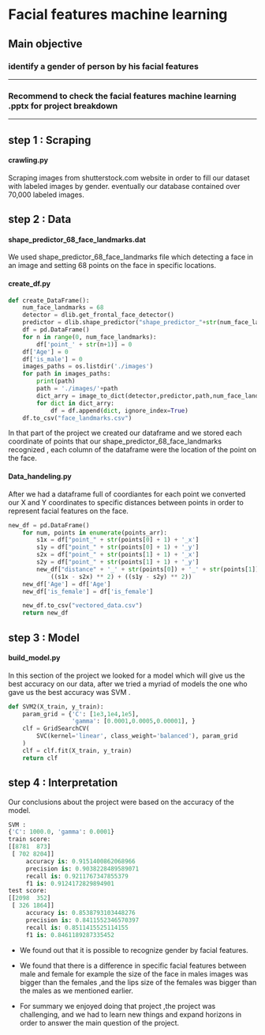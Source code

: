 # Facial features machine learning 

## Main objective 
### identify a gender of person by his facial features

---------------------------------------------------------------------
### Recommend to check the facial features machine learning .pptx for project breakdown

---------------------------------------------------------------------
## step 1 : Scraping 
#### crawling.py
Scraping images from shutterstock.com website in order to fill our dataset with labeled images by gender.
eventually our database contained over 70,000 labeled images.


## step 2 : Data 

#### shape_predictor_68_face_landmarks.dat
We used shape_predictor_68_face_landmarks file which detecting a face in an image and setting 68 points on the face in specific locations.

#### create_df.py
```py
def create_DataFrame():
    num_face_landmarks = 68
    detector = dlib.get_frontal_face_detector()
    predictor = dlib.shape_predictor("shape_predictor_"+str(num_face_landmarks)+"_face_landmarks.dat")
    df = pd.DataFrame()
    for n in range(0, num_face_landmarks):
        df['point_' + str(n+1)] = 0
    df['Age'] = 0
    df['is_male'] = 0
    images_paths = os.listdir('./images')
    for path in images_paths:
        print(path)
        path = './images/'+path
        dict_arry = image_to_dict(detector,predictor,path,num_face_landmarks)
        for dict in dict_arry:
            df = df.append(dict, ignore_index=True)
    df.to_csv("face_landmarks.csv")
```
In that part of the project we created our dataframe and we stored each coordinate of points that our shape_predictor_68_face_landmarks recognized ,
each column of the dataframe were the location of the point on the face.

#### Data_handeling.py
After we had a dataframe full of coordiantes for each point we converted our X and Y coordinates to specific distances between points in order to represent facial features on the face.
```py
new_df = pd.DataFrame()
    for num, points in enumerate(points_arr):
        s1x = df["point_" + str(points[0] + 1) + '_x']
        s1y = df["point_" + str(points[0] + 1) + '_y']
        s2x = df["point_" + str(points[1] + 1) + '_x']
        s2y = df["point_" + str(points[1] + 1) + '_y']
        new_df["distance" + '_' + str(points[0]) + '_' + str(points[1])] = numpy.sqrt(
            ((s1x - s2x) ** 2) + ((s1y - s2y) ** 2))
    new_df['Age'] = df['Age']
    new_df['is_female'] = df['is_female']

    new_df.to_csv("vectored_data.csv")
    return new_df
```

## step 3 : Model
#### build_model.py
In this section of the project we looked for a model which will give us the best accuracy on our data,
after we tried a myriad of models the one who gave us the best accuracy was SVM .
```py
def SVM2(X_train, y_train):
    param_grid = {'C': [1e3,1e4,1e5],
                  'gamma': [0.0001,0.0005,0.00001], }
    clf = GridSearchCV(
        SVC(kernel='linear', class_weight='balanced'), param_grid
    )
    clf = clf.fit(X_train, y_train)
    return clf
```


## step 4 : Interpretation
Our conclusions about the project were based on the accuracy of the model.
```py
SVM :
{'C': 1000.0, 'gamma': 0.0001}
train score:
[[8781  873]
 [ 702 8204]]
     accuracy is: 0.9151400862068966
     precision is: 0.9038228489589071
     recall is: 0.9211767347855379
     f1 is: 0.9124172829894901
test score:
[[2098  352]
 [ 326 1864]]
     accuracy is: 0.8538793103448276
     precision is: 0.8411552346570397
     recall is: 0.8511415525114155
     f1 is: 0.8461189287335452
```

* We found out that it is possible to recognize gender by facial features.

* We found that there is a difference in specific facial features between male and female for example the size of the face in males images was bigger than the females ,and the lips size of the females was bigger than the males as we mentioned earlier.

* For summary we enjoyed doing that project ,the project was challenging, and we had to learn new things and expand horizons in order to answer the main question of the project.

